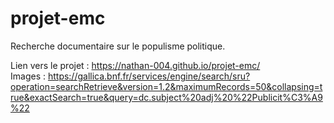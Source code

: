 # projet-emc
Recherche documentaire sur le populisme politique.

Lien vers le projet : https://nathan-004.github.io/projet-emc/  
Images : https://gallica.bnf.fr/services/engine/search/sru?operation=searchRetrieve&version=1.2&maximumRecords=50&collapsing=true&exactSearch=true&query=dc.subject%20adj%20%22Publicit%C3%A9%22
